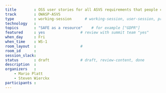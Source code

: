 ```yaml
---
title        : OSS user stories for all ASVS requirements that people can download and use
track        : OWASP-ASVS
type         : working-session      # working-session, user-session, product-session
technology   :
topics       : "SAFE as a resource"    # for example ["GDPR"]
featured     : yes                # review with summit team "yes"
when_day     : Fri
when_time    : WS-1
room_layout  :                    #
room_id      :
session_slack: 
status       : draft              # draft, review-content, done
description  :
organizers   :
    - Mario Platt
    - Steven Wierckx
participants :
---
```



<!--(add intro)

## WHY

(...)

## What

(...)

## Outcomes

(...)

## References

(...)


## Previous-->
